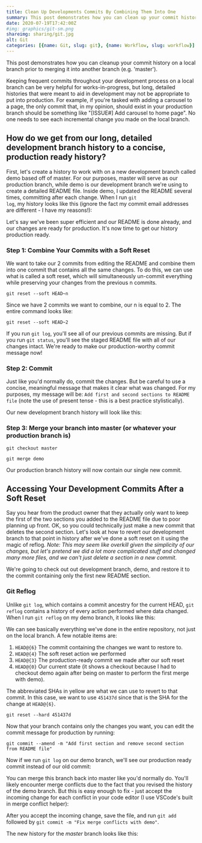 ```yaml
---
title: Clean Up Developments Commits By Combining Them Into One
summary: This post demonstrates how you can clean up your commit history on a local branch prior to merging it into another branch. Often times the frequent commits we keep when develping on our local branches are rushed and or ill-thought out.
date: 2020-07-19T17:42:00Z
#img: graphics/git-sm.png
shareimg: sharing/git.jpg
alt: Git
categories: [{name: Git, slug: git}, {name: Workflow, slug: workflow}]
---
```



<p class="drop-cap">This post demonstrates how you can cleanup your commit history on a local branch prior to merging it into another branch (e.g. 'master').</p>

Keeping frequent commits throughout your development process on a local branch can be very helpful for works-in-progress, but long, detailed histories that were meant to aid in development may not be appropriate to put into production. For example, if you're tasked with adding a carousel to a page, the only commit that, in my opinion, should exist in your production branch should be something like "[ISSUE#] Add carousel to home page". No one needs to see each incremental change you made on the local branch.

## How do we get from our long, detailed development branch history to a concise, production ready history?

First, let's create a history to work with on a new development branch called demo based off of master. For our purposes, master will serve as our production branch, while demo is our development branch we're using to create a detailed README file. Inside demo, I updated the README several times, committing after each change. When I run <code>git log</code>, my history looks like this (ignore the fact my commit email addresses are different - I have my reasons!):

<lazy-post-image src="/blog/git-history.jpg" alt="Git history"></lazy-post-image>

Let's say we've been super efficient and our README is done already, and our changes are ready for production. It's now time to get our history production ready.

### Step 1: Combine Your Commits with a Soft Reset

We want to take our 2 commits from editing the README and combine them into one commit that contains all the same changes. To do this, we can use what is called a soft reset, which will simultaneously un-commit everything while preserving your changes from the previous n commits.

`git reset --soft HEAD~n`

Since we have 2 commits we want to combine, our n is equal to 2.  The entire command looks like:

`git reset --soft HEAD~2`

If you run `git log`, you'll see all of our previous commits are missing. But if you run `git status`, you'll see the staged README file with all of our changes intact. We're ready to make our production-worthy commit message now!

### Step 2: Commit

Just like you'd normally do, commit the changes. But be careful to use a concise, meaningful message that makes it clear what was changed. For my purposes, my message will be: `Add first and second sections to README file` (note the use of present tense - this is a best practice stylistically).

Our new development branch history will look like this:

<lazy-post-image src="/blog/git-history-2.jpg" alt="Git history"></lazy-post-image>

### Step 3: Merge your branch into master (or whatever your production branch is)

`git checkout master`

`git merge demo`

Our production branch history will now contain our single new commit.

## Accessing Your Development Commits After a Soft Reset

Say you hear from the product owner that they actually only want to keep the first of the two sections you added to the README file due to poor planning up front. OK, so you could technically just make a new commit that deletes the second section. Let's look at how to revert our development branch to that point in history after we've done a soft reset on it using the magic of reflog. _Note: This may seem like overkill given the simplicity of our changes, but let's pretend we did a lot more complicated stuff and changed many more files, and we can't just delete a section in a new commit_.

We're going to check out out development branch, demo, and restore it to the commit containing only the first new README section.

### Git Reflog

Unlike `git log`, which contains a commit ancestry for the current HEAD, `git reflog` contains a history of every action performed where data changed. When I run `git reflog` on my demo branch, it looks like this:

<lazy-post-image src="/blog/git-reflog.jpg" alt="Git reflog history"></lazy-post-image>

We can see basically everything we've done in the entire repository, not just on the local branch. A few notable items are:

1. `HEAD@{6}` The commit containing the changes we want to restore to.
2. `HEAD@{4}` The soft reset action we performed
3. `HEAD@{3}` The production-ready commit we made after our soft reset
4. `HEAD@{0}` Our current state (it shows a checkout because I had to checkout demo again after being on master to perform the first merge with demo).

The abbreviated SHAs in yellow are what we can use to revert to that commit. In this case, we want to use `451437d` since that is the SHA for the change at `HEAD@{6}`.

`git reset --hard 451437d`

<lazy-post-image src="/blog/git-reset-hard-output.jpg" alt="Git reset hard output"></lazy-post-image>

Now that your branch contains only the changes you want, you can edit the commit message for production by running:

`git commit --amend -m "Add first section and remove second section from README file"`

Now if we run `git log` on our demo branch, we'll see our production ready commit instead of our old commit:

<lazy-post-image src="/blog/new-git-history.jpg" alt="New git history"></lazy-post-image>

You can merge this branch back into master like you'd normally do. You'll likely encounter merge conflicts due to the fact that you revised the history of the demo branch. But this is easy enough to fix - just accept the incoming change for each conflict in your code editor (I use VSCode's built in merge conflict helper):

<lazy-post-image src="/blog/vscode-merge-conflict-helper.jpg" alt="VS Code's Merge Conflict Helper"></lazy-post-image>

After you accept the incoming change, save the file, and run `git add` followed by `git commit -m "Fix merge conflicts with demo"`.

The new history for the _master_ branch looks like this:

<lazy-post-image src="/blog/new-git-history-2.jpg" alt="New git history"></lazy-post-image>



















